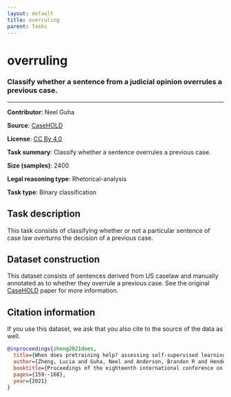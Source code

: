 ```yaml
---
layout: default
title: overruling
parent: Tasks
---
```

# overruling 

### Classify whether a sentence from a judicial opinion overrules a previous case.
---
**Contributor**: Neel Guha 

**Source**: [CaseHOLD](https://github.com/reglab/casehold)

**License**: [CC By 4.0](https://creativecommons.org/licenses/by/4.0/)

**Task summary**: Classify whether a sentence overrules a previous case.

**Size (samples)**: 2400

**Legal reasoning type**: Rhetorical-analysis

**Task type**: Binary classification

## Task description

This task consists of classifying whether or not a particular sentence of case law overturns the decision of a previous case.

## Dataset construction

This dataset consists of sentences derived from US caselaw and manually annotated as to whether they overrule a previous case. See the original [CaseHOLD](https://arxiv.org/abs/2104.08671) paper for more information.

## Citation information
If you use this dataset, we ask that you also cite to the source of the data as well.

```bib
@inproceedings{zheng2021does,
  title={When does pretraining help? assessing self-supervised learning for law and the casehold dataset of 53,000+ legal holdings},
  author={Zheng, Lucia and Guha, Neel and Anderson, Brandon R and Henderson, Peter and Ho, Daniel E},
  booktitle={Proceedings of the eighteenth international conference on artificial intelligence and law},
  pages={159--168},
  year={2021}
}
```

